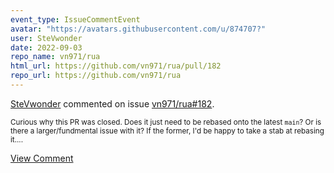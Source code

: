 ```yaml
---
event_type: IssueCommentEvent
avatar: "https://avatars.githubusercontent.com/u/874707?"
user: SteVwonder
date: 2022-09-03
repo_name: vn971/rua
html_url: https://github.com/vn971/rua/pull/182
repo_url: https://github.com/vn971/rua
---
```


<a href='https://github.com/SteVwonder' target='_blank'>SteVwonder</a> commented on issue <a href='https://github.com/vn971/rua/pull/182' target='_blank'>vn971/rua#182</a>.

<small>Curious why this PR was closed.  Does it just need to be rebased onto the latest `main`? Or is there a larger/fundmental issue with it?  If the former, I'd be happy to take a stab at rebasing it....</small>

<a href='https://github.com/vn971/rua/pull/182' target='_blank'>View Comment</a>